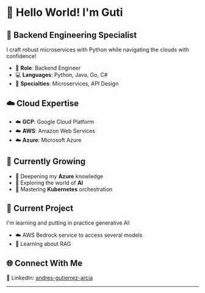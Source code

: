 # 👋 Hello World! I'm Guti

## 🚀 Backend Engineering Specialist

I craft robust microservices with Python while navigating the clouds with confidence!

- 🧠 **Role**: Backend Engineer
- 💻 **Languages**: Python, Java, Go, C#
- 🔧 **Specialties**: Microservices, API Design

## ☁️ Cloud Expertise

- ☁️ **GCP**: Google Cloud Platform
- ☁️ **AWS**: Amazon Web Services
- ☁️ **Azure**: Microsoft Azure

## 🌱 Currently Growing

- 🔷 Deepening my **Azure** knowledge
- 🤖 Exploring the world of **AI**
- 🐳 Mastering **Kubernetes** orchestration

## 💼 Current Project

I'm learning and putting in practice generative AI:
- ☁️ AWS Bedrock service to access several models
- 🧠 Learning about RAG

## 🌐 Connect With Me
🔗 LinkedIn: [andres-gutierrez-arcia](https://www.linkedin.com/in/andres-gutierrez-arcia/)


---

